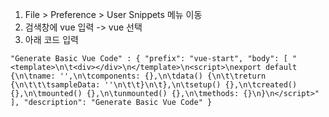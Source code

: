 1. File > Preference > User Snippets 메뉴 이동
2. 검색창에 vue 입력 -> vue 선택
3. 아래 코드 입력

`"Generate Basic Vue Code" : {
		"prefix": "vue-start",
		"body": [
				"<template>\n\t<div></div>\n</template>\n<script>\nexport default {\n\tname: '',\n\tcomponents: {},\n\tdata() {\n\t\treturn {\n\t\t\tsampleData: ''\n\t\t}\n\t},\n\tsetup() {},\n\tcreated() {},\n\tmounted() {},\n\tunmounted() {},\n\tmethods: {}\n}\n</script>"
		],
		"description": "Generate Basic Vue Code"
	}`